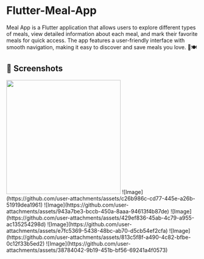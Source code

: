# Flutter-Meal-App
Meal App is a Flutter application that allows users to explore different types of meals, view detailed information about each meal, and mark their favorite meals for quick access. The app features a user-friendly interface with smooth navigation, making it easy to discover and save meals you love. 🚀🍽️

## 📸 Screenshots

<img src="https://github.com/user-attachments/assets/813c5f8f-a490-4c82-bfbe-0c12f33b5ed2" width="300">
![Image](https://github.com/user-attachments/assets/c26b986c-cd77-445e-a26b-51919dea1961)
![Image](https://github.com/user-attachments/assets/943a7be3-bccb-450a-8aaa-94613f4b87de)
![Image](https://github.com/user-attachments/assets/429ef836-45ab-4c79-a955-ac135254298d)
![Image](https://github.com/user-attachments/assets/e7fc5369-5438-48bc-ab70-d5cb54ef2cfa)
![Image](https://github.com/user-attachments/assets/813c5f8f-a490-4c82-bfbe-0c12f33b5ed2)
![Image](https://github.com/user-attachments/assets/38784042-9b19-451b-bf56-69241a4f0573)
